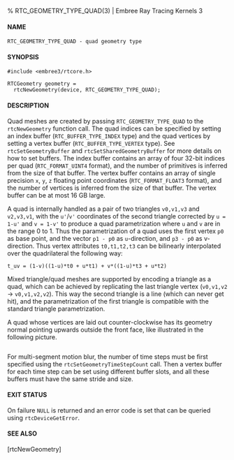% RTC_GEOMETRY_TYPE_QUAD(3) | Embree Ray Tracing Kernels 3

#### NAME

    RTC_GEOMETRY_TYPE_QUAD - quad geometry type

#### SYNOPSIS

    #include <embree3/rtcore.h>

    RTCGeometry geometry =
      rtcNewGeometry(device, RTC_GEOMETRY_TYPE_QUAD);

#### DESCRIPTION

Quad meshes are created by passing `RTC_GEOMETRY_TYPE_QUAD` to the
`rtcNewGeometry` function call. The quad indices can be specified by
setting an index buffer (`RTC_BUFFER_TYPE_INDEX` type) and the quad
vertices by setting a vertex buffer (`RTC_BUFFER_TYPE_VERTEX`
type). See `rtcSetGeometryBuffer` and `rtcSetSharedGeometryBuffer` for
more details on how to set buffers. The index buffer contains an array
of four 32-bit indices per quad (`RTC_FORMAT_UINT4` format), and the
number of primitives is inferred from the size of that buffer. The
vertex buffer contains an array of single precision `x`, `y`, `z`
floating point coordinates (`RTC_FORMAT_FLOAT3` format), and the number
of vertices is inferred from the size of that buffer. The vertex buffer
can be at most 16 GB large.

A quad is internally handled as a pair of two triangles `v0,v1,v3` and
`v2,v3,v1`, with the `u'`/`v'` coordinates of the second triangle
corrected by `u = 1-u'` and `v = 1-v'` to produce a quad
parametrization where `u` and `v` are in the range 0 to 1. Thus the
parametrization of a quad uses the first vertex `p0` as base point,
and the vector `p1 - p0` as `u`-direction, and `p3 - p0` as
v-direction. Thus vertex attributes `t0,t1,t2,t3` can be bilinearly
interpolated over the quadrilateral the following way:

    t_uv = (1-v)((1-u)*t0 + u*t1) + v*((1-u)*t3 + u*t2)

Mixed triangle/quad meshes are supported by encoding a triangle as a
quad, which can be achieved by replicating the last triangle vertex
(`v0,v1,v2` -> `v0,v1,v2,v2`). This way the second triangle is a line
(which can never get hit), and the parametrization of the first
triangle is compatible with the standard triangle parametrization.

A quad whose vertices are laid out counter-clockwise has its
geometry normal pointing upwards outside the front face, like
illustrated in the following picture.

``` {image=imgQuadUV}
```

For multi-segment motion blur, the number of time steps must be first
specified using the `rtcSetGeometryTimeStepCount` call. Then a vertex
buffer for each time step can be set using different buffer slots, and
all these buffers must have the same stride and size.

#### EXIT STATUS

On failure `NULL` is returned and an error code is set that can be
queried using `rtcDeviceGetError`.

#### SEE ALSO

[rtcNewGeometry]
